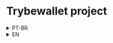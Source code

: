 # Trybewallet project

<details>
<summary>PT-BR</summary>

## Descrição

Este projeto consiste numa aplicação que permite aos usuários adicionar, retirar e editar despesas e visualizar uma tabela com as suas despesas, bem como o total das despesas convertidas para uma moeda à escolha. O projeto visa desenvolver uma carteira para controle de gastos com conversor de moedas.

# Tecnologias

- ReactJs;
- Redux;
- HTML;
- CSS;

# Como rodar esse projeto

- Clone o repositório;
- Navegue para a pasta principal e instale as dependências com `npm install`;
- Rode a aplicação com with `npm start`.
</details>


<details>
<summary>EN</summary>

## Description

This project consists of an application that allows users to add, remove and edit expenses and view a table with their expenses, as well as the total expenses converted to a currency of choice. The project aims to develop a wallet for controlling expenses with a currency converter.

# Tecnologies

- ReactJs;
- Redux;
- HTML;
- CSS;

# How to run this project

- Clone the repository;
- Navigate to the folder and install the dependencies with `npm install`;
- Start the application with `npm start`.


</details>
